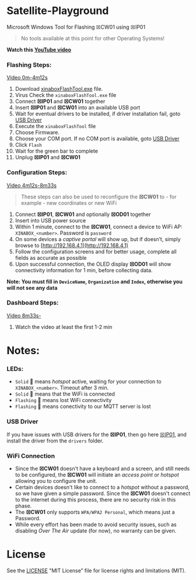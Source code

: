 # Satellite-Playground
Microsoft Windows Tool for Flashing ☒CW01 using ☒IP01
> No tools available at this point for other Operating Systems!

**Watch this [YouTube video](https://youtu.be/zKqtNKpamCc)**

### Flashing Steps: 
[Video 0m-4m12s](https://youtu.be/zKqtNKpamCc)
1. Download [xinaboxFlashTool.exe](https://github.com/xinabox/FlashTool/releases/latest) file.
1. Virus Check the `xinaboxFlashTool.exe` file
1. Connect **☒IP01** and **☒CW01** together
1. Insert **☒IP01** and **☒CW01** into an available USB port
1. Wait for eventual drivers to be installed, if driver installation fail, goto [USB Driver](#usb-driver)
1. Execute the `xinaboxFlashTool` file
1. Choose Firmware. 
1. Choose your COM port. If no COM port is available, goto [USB Driver](#usb-driver)
1. Click `Flash`
1. Wait for the green bar to complete
1. Unplug **☒IP01** and **☒CW01** 

### Configuration Steps: 
[Video 4m12s-8m33s](https://youtu.be/zKqtNKpamCc?t=4m12s)
> These steps can also be used to reconfigure the **☒CW01** to - for example - new coordinates or new WiFi

1. Connect **☒IP01**, **☒CW01** and optionally **☒OD01** together
1. Insert into USB power source
1. Within 1 minute, connect to the **☒CW01**, connect a device to WiFi AP: `XINABOX_<number>`. Password is `password`
1. On some devices a _captive portal_ will show up, but if doesn’t, simply browse to [http://192.168.4.1](http://192.168.4.1)
1. Follow the configuration screens and for better usage, complete all fields as accurate as possible
1. Upon successful connection, the OLED display **☒OD01** will show connectivity information for 1 min, before collecting data.

**Note: You must fill in `DeviceName`, `Organization` and `Index`, otherwise you will not see any data**

### Dashboard Steps: 
[Video 8m33s-](https://youtu.be/zKqtNKpamCc?t=8m33s)
1. Watch the video at least the first 1-2 min

# Notes:

### LEDs:
- `Solid` &#x1F535; means _hotspot_ active, waiting for your connection to `XINABOX_<number>`. Timeout after 3 min.
- `Solid` &#x1f34f; means that the WiFi is connected
- `Flashing` &#x1F534; means lost WiFi connectivity
- `Flashing` &#x1F535; means conectivity to our MQTT server is lost

### USB Driver
If you have issues with USB drivers for the **☒IP01**, then go here [☒IP01](https://github.com/xinabox/xIP01), and install the driver from the `drivers` folder.

### WiFi Connection
- Since the **☒CW01** doesn't have a keyboard and a screen, and still needs to be configured, the **☒CW01** will initiate an _access point_ or _hotspot_ allowing you to configure the unit.
- Certain devices doesn't like to connect to a _hotspot_ without a password, so we have given a simple password. Since the **☒CW01** doesn't connect to the internet during this process, there are no security risk in this phase.
- The **☒CW01** only supports `WPA/WPA2 Personal`, which means just a Password.
- While every effort has been made to avoid security issues, such as disabling _Over The Air_ update (for now), no warranty can be given.

# License
See the [LICENSE](/LICENSE) "MIT License” file for license rights and limitations (MIT).

